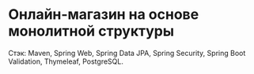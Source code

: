 # Онлайн-магазин на основе монолитной структуры

Стэк: Maven, Spring Web, Spring Data JPA, Spring Security, Spring Boot Validation, Thymeleaf, PostgreSQL.


